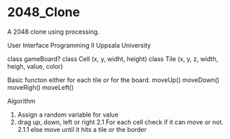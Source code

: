# 2048_Clone
A 2048 clone using processing. 

User Interface Programming II
Uppsala University  


class gameBoard?
class Cell (x, y, widht, height) 
class Tile (x, y, z, width, heigh, value, color) 

Basic functon either for each tile or for the board.
moveUp()
moveDown() 
moveRigh()
moveLeft()


Algorithm
1. Assign a random variable for value 
2. drag up, down, left or right
 2.1 For each cell check if it can move or not.
  2.1.1 else move until it hits a tile or the border
